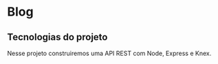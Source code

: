 # Blog

## Tecnologias do projeto
Nesse projeto construiremos uma API REST com Node, Express e Knex.